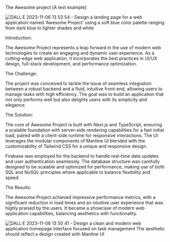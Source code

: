 The Awesome project [A test example]

![DALL·E 2023-11-06 13 53 54 - Design a landing page for a web application named 'Awesome Project' using a soft blue color palette ranging from dark blue to lighter shades and white](https://github.com/DannyDoesDebug/awesome-project/assets/126368890/777816c5-95b0-47da-b779-718ddb714b5f)


Introduction:

The Awesome Project represents a leap forward in the use of modern web technologies to create an engaging and dynamic user experience. As a cutting-edge web application, it incorporates the best practices in UI/UX design, full-stack development, and performance optimization.

The Challenge:

The project was conceived to tackle the issue of seamless integration between a robust backend and a fluid, intuitive front-end, allowing users to manage tasks with high efficiency. The goal was to build an application that not only performs well but also delights users with its simplicity and elegance.

The Solution:

The core of Awesome Project is built with Next.js and TypeScript, ensuring a scalable foundation with server-side rendering capabilities for a fast initial load, paired with a client-side runtime for responsive interactions. The UI leverages the modular components of Mantine UI blended with the customizability of Tailwind CSS for a unique and responsive design.

Firebase was employed for the backend to handle real-time data updates and user authentication seamlessly. The database structure was carefully designed to be scalable and optimized for performance, making use of both SQL and NoSQL principles where applicable to balance flexibility and speed.

The Results:

The Awesome Project achieved impressive performance metrics, with a significant reduction in load times and an intuitive user experience that was highly praised by the users. It became a showcase of modern web application capabilities, balancing aesthetics with functionality.


![DALL·E 2023-11-06 13 50 41 - Design a clean and modern web application homepage interface focused on task management  The aesthetic should reflect a design created with Mantine UI](https://github.com/DannyDoesDebug/awesome-project/assets/126368890/2c15020c-761d-4b10-a537-5e3c2c8c6f0d)
